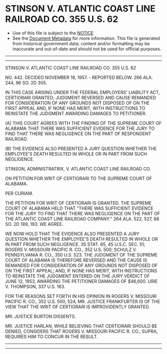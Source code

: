 ---
---

# STINSON V. ATLANTIC COAST LINE RAILROAD CO. 355 U.S. 62

* Use of this file is subject to the [NOTICE](https://github.com/publicdocs/notice/blob/master/NOTICE)
* See the [Document Metadata](../../../) for more information.
  This file is generated from historical government data; content and/or formatting may be inaccurate and out-of-date and should not be used for official purposes.

----------
----------

STINSON V. ATLANTIC COAST LINE RAILROAD CO. 355 U.S. 62

NO. 442.  DECIDED NOVEMBER 18, 1957.  - REPORTED BELOW:  266 ALA. 244, 96 SO. 2D 305.

IN THIS CASE ARISING UNDER THE FEDERAL EMPLOYERS' LIABILITY ACT, CERTIORARI GRANTED; JUDGMENT REVERSED AND CAUSE REMANDED FOR CONSIDERATION OF ANY GROUNDS NOT DISPOSED OF ON THE FIRST APPEAL AND, IF NONE HAS MERIT, WITH INSTRUCTIONS TO REINSTATE THE JUDGMENT AWARDING DAMAGES TO PETITIONER.

(A)  THIS COURT AGREES WITH THE FINDING OF THE SUPREME COURT OF ALABAMA THAT THERE WAS SUFFICIENT EVIDENCE FOR THE JURY TO FIND THAT THERE WAS NEGLIGENCE ON THE PART OF RESPONDENT RAILROAD.

(B)  THE EVIDENCE ALSO PRESENTED A JURY QUESTION WHETHER THE EMPLOYEE'S DEATH RESULTED IN WHOLE OR IN PART FROM SUCH NEGLIGENCE.

STINSON, ADMINISTRATRIX, V. ATLANTIC COAST LINE RAILROAD CO.

ON PETITION FOR WRIT OF CERTIORARI TO THE SUPREME COURT OF ALABAMA.

PER CURIAM.

THE PETITION FOR WRIT OF CERTIORARI IS GRANTED.  THE SUPREME COURT OF ALABAMA HELD THAT "THERE WAS SUFFICIENT EVIDENCE FOR THE JURY TO FIND THAT THERE WAS NEGLIGENCE ON THE PART OF THE ATLANTIC COAST LINE RAILROAD COMPANY."  264 ALA. 522, 527, 88 SO. 2D 189, 193.  WE AGREE.

WE NOW HOLD THAT THE EVIDENCE ALSO PRESENTED A JURY QUESTION WHETHER THE EMPLOYEE'S DEATH RESULTED IN WHOLE OR IN PART FROM SUCH NEGLIGENCE.  35 STAT. 65, 45 U.S.C. SEC. 51; ROGERS V. MISSOURI PACIFIC R. CO., 352 U.S. 500; SCHULZ V. PENNSYLVANIA R. CO., 350 U.S. 523.  THE JUDGMENT OF THE SUPREME COURT OF ALABAMA IS THEREFORE REVERSED AND THE CAUSE IS REMANDED FOR CONSIDERATION OF ANY GROUNDS NOT DISPOSED OF ON THE FIRST APPEAL; AND, IF NONE HAS MERIT, WITH INSTRUCTIONS TO REINSTATE THE JUDGMENT ENTERED ON THE JURY VERDICT OF JUNE 12, 1953, AWARDING THE PETITIONER DAMAGES OF $46,600.  URIE V. THOMPSON, 337 U.S. 163.

FOR THE REASONS SET FORTH IN HIS OPINION IN ROGERS V. MISSOURI PACIFIC R. CO., 352 U.S. 500, 524, MR. JUSTICE FRANKFURTER IS OF THE VIEW THAT THE WRIT OF CERTIORARI IS IMPROVIDENTLY GRANTED.

MR. JUSTICE BURTON DISSENTS.

MR. JUSTICE HARLAN, WHILE BELIEVING THAT CERTIORARI SHOULD BE DENIED, CONSIDERS THAT ROGERS V. MISSOURI PACIFIC R. CO., SUPRA, REQUIRES HIM TO CONCUR IN THE RESULT.


----------
----------

